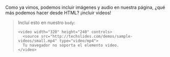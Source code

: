 Como ya vimos, podemos incluir imágenes y audio en nuestra página, ¿qué más podemos hacer desde HTML? ¡incluir videos!

> Incluí esto en nuestro `body`:
>
> ```
> <video width="320" height="240" controls>
>   <source src="http://techslides.com/demos/sample-videos/small.mp4" type="video/mp4">
>   Tu navegador no soporta el elemento video.
> </video>
> ```

